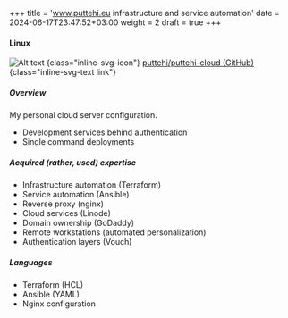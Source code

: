 +++
title = 'www.puttehi.eu infrastructure and service automation'
date = 2024-06-17T23:47:52+03:00
weight = 2
draft = true
+++

#### Linux

![Alt text](svg/code-slash.svg)
{class="inline-svg-icon"}
[puttehi/puttehi-cloud (GitHub)](https://github.com/puttehi/puttehi-cloud)
{class="inline-svg-text link"}

##### Overview

My personal cloud server configuration.

- Development services behind authentication
- Single command deployments

##### Acquired (rather, used) expertise

- Infrastructure automation (Terraform)
- Service automation (Ansible)
- Reverse proxy (nginx)
- Cloud services (Linode)
- Domain ownership (GoDaddy)
- Remote workstations (automated personalization)
- Authentication layers (Vouch)

##### Languages

- Terraform (HCL)
- Ansible (YAML)
- Nginx configuration

